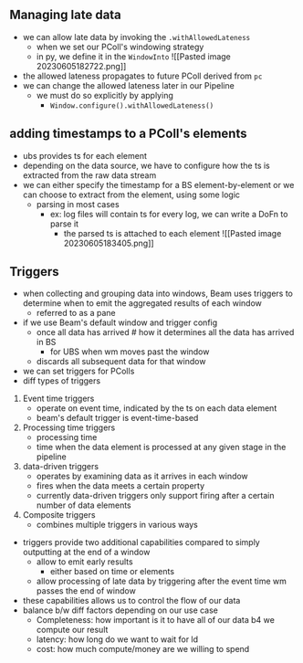 ## Managing late data
- we can allow late data by invoking the `.withAllowedLateness`
	- when we set our PColl's windowing strategy
	- in py, we define it in the `WindowInto`
![[Pasted image 20230605182722.png]]
- the allowed lateness propagates to future PColl derived from `pc`
- we can change the allowed lateness later in our Pipeline
	- we must do so explicitly by applying
		- `Window.configure().withAllowedLateness()`

## adding timestamps to a PColl's elements
- ubs provides ts for each element
- depending on the data source, we have to configure how the ts is extracted from the raw data stream
- we can either specify the timestamp for a BS element-by-element or we can choose to extract from the element, using some logic
	- parsing in most cases
		- ex: log files will contain ts for every log, we can write a DoFn to parse it
			- the parsed ts is attached to each element
![[Pasted image 20230605183405.png]]

## Triggers
- when collecting and grouping data into windows, Beam uses triggers to determine when to emit the aggregated results of each window
	- referred to as a pane
- if we use Beam's default window and trigger config
	- once all data has arrived # how it determines all the data has arrived in BS
		- for UBS when wm moves past the window
	- discards all subsequent data for that window
- we can set triggers for PColls
- diff types of triggers
1. Event time triggers
	- operate on event time, indicated by the ts on each data element
	- beam's default trigger is event-time-based
2. Processing time triggers
	- processing time
	- time when the data element is processed at any given stage in the pipeline
3. data-driven triggers
	- operates by examining data as it arrives in each window
	- fires when the data meets a certain property
	- currently data-driven triggers only support firing after a certain number of data elements
4. Composite triggers
	- combines multiple triggers in various ways

- triggers provide two additional capabilities compared to simply outputting at the end of a window
	- allow to emit early results
		- either based on time or elements
	- allow processing of late data by triggering after the event time wm passes the end of window
- these capabilities allows us to control the flow of our data
- balance b/w diff factors depending on our use case
	- Completeness: how important is it to have all of our data b4 we compute our result
	- latency: how long do we want to wait for ld
	- cost: how much compute/money are we willing to spend